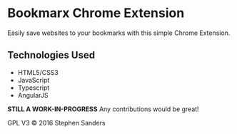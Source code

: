 # Bookmarx Chrome Extension
Easily save websites to your bookmarks with this simple Chrome Extension.

## Technologies Used
* HTML5/CSS3
* JavaScript
* Typescript
* AngularJS

<b>STILL A WORK-IN-PROGRESS</b>
Any contributions would be great!

<footer>GPL V3 &copy; 2016 Stephen Sanders
